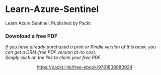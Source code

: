 


# Learn-Azure-Sentinel
Learn Azure Sentinel, Published by Packt
### Download a free PDF

 <i>If you have already purchased a print or Kindle version of this book, you can get a DRM-free PDF version at no cost.<br>Simply click on the link to claim your free PDF.</i>
<p align="center"> <a href="https://packt.link/free-ebook/9781838980924">https://packt.link/free-ebook/9781838980924 </a> </p>